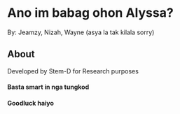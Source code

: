 # Ano im babag ohon Alyssa?
By: Jeamzy, Nizah, Wayne (asya la tak kilala sorry)

## About
Developed by Stem-D for Research purposes
#### Basta smart in nga tungkod
#### Goodluck haiyo
